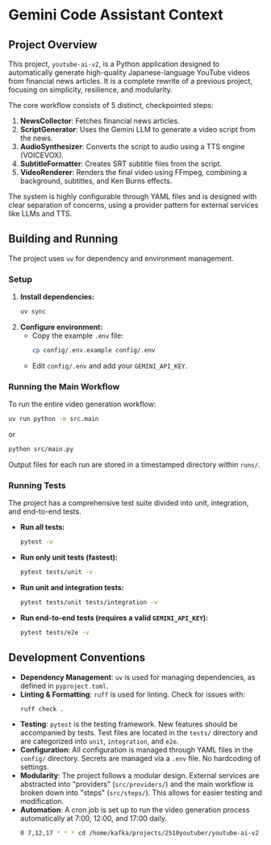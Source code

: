 # Gemini Code Assistant Context

## Project Overview

This project, `youtube-ai-v2`, is a Python application designed to automatically generate high-quality Japanese-language YouTube videos from financial news articles. It is a complete rewrite of a previous project, focusing on simplicity, resilience, and modularity.

The core workflow consists of 5 distinct, checkpointed steps:
1.  **NewsCollector**: Fetches financial news articles.
2.  **ScriptGenerator**: Uses the Gemini LLM to generate a video script from the news.
3.  **AudioSynthesizer**: Converts the script to audio using a TTS engine (VOICEVOX).
4.  **SubtitleFormatter**: Creates SRT subtitle files from the script.
5.  **VideoRenderer**: Renders the final video using FFmpeg, combining a background, subtitles, and Ken Burns effects.

The system is highly configurable through YAML files and is designed with clear separation of concerns, using a provider pattern for external services like LLMs and TTS.

## Building and Running

The project uses `uv` for dependency and environment management.

### Setup

1.  **Install dependencies:**
    ```bash
    uv sync
    ```
2.  **Configure environment:**
    *   Copy the example `.env` file:
        ```bash
        cp config/.env.example config/.env
        ```
    *   Edit `config/.env` and add your `GEMINI_API_KEY`.

### Running the Main Workflow

To run the entire video generation workflow:
```bash
uv run python -m src.main
```
or
```bash
python src/main.py
```
Output files for each run are stored in a timestamped directory within `runs/`.

### Running Tests

The project has a comprehensive test suite divided into unit, integration, and end-to-end tests.

*   **Run all tests:**
    ```bash
    pytest -v
    ```
*   **Run only unit tests (fastest):**
    ```bash
    pytest tests/unit -v
    ```
*   **Run unit and integration tests:**
    ```bash
    pytest tests/unit tests/integration -v
    ```
*   **Run end-to-end tests (requires a valid `GEMINI_API_KEY`):**
    ```bash
    pytest tests/e2e -v
    ```

## Development Conventions

*   **Dependency Management**: `uv` is used for managing dependencies, as defined in `pyproject.toml`.
*   **Linting & Formatting**: `ruff` is used for linting. Check for issues with:
    ```bash
    ruff check .
    ```
*   **Testing**: `pytest` is the testing framework. New features should be accompanied by tests. Test files are located in the `tests/` directory and are categorized into `unit`, `integration`, and `e2e`.
*   **Configuration**: All configuration is managed through YAML files in the `config/` directory. Secrets are managed via a `.env` file. No hardcoding of settings.
*   **Modularity**: The project follows a modular design. External services are abstracted into "providers" (`src/providers/`) and the main workflow is broken down into "steps" (`src/steps/`). This allows for easier testing and modification.
*   **Automation**: A cron job is set up to run the video generation process automatically at 7:00, 12:00, and 17:00 daily.
    ```bash
    0 7,12,17 * * * cd /home/kafka/projects/2510youtuber/youtube-ai-v2 && /home/kafka/.local/bin/uv run python -m src.main >> /home/kafka/projects/2510youtuber/youtube-ai-v2/logs/cron.log 2>&1
    ```

